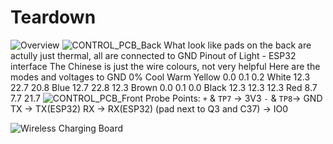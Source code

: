 # Teardown
![Overview](DSC05492.JPG)
![CONTROL_PCB_Back](DSC05488.JPG)
What look like pads on the back are actully just thermal, all are connected to GND
Pinout of Light - ESP32 interface
The Chinese is just the wire colours, not very helpful
Here are the modes and voltages to GND
        0%  Cool  Warm
Yellow 0.0   0.1  0.2
White  12.3  22.7  20.8
Blue   12.7  22.8  12.3
Brown  0.0   0.1  0.0
Black  12.3  12.3  12.3
Red    8.7   7.7   21.7
![CONTROL_PCB_Front](DSC05495.JPG)
Probe Points:
`+` & `TP7` -> 3V3
`-` & `TP8`-> GND
TX -> TX(ESP32)
RX -> RX(ESP32)
(pad next to Q3 and C37) -> IO0

![Wireless Charging Board](DSC05490.JPG)
